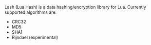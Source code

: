 Lash (Lua Hash) is a data hashing/encryption library for Lua. Currently supported algorithms are:

  * CRC32
  * MD5
  * SHA1
  * Rijndael (experimental)